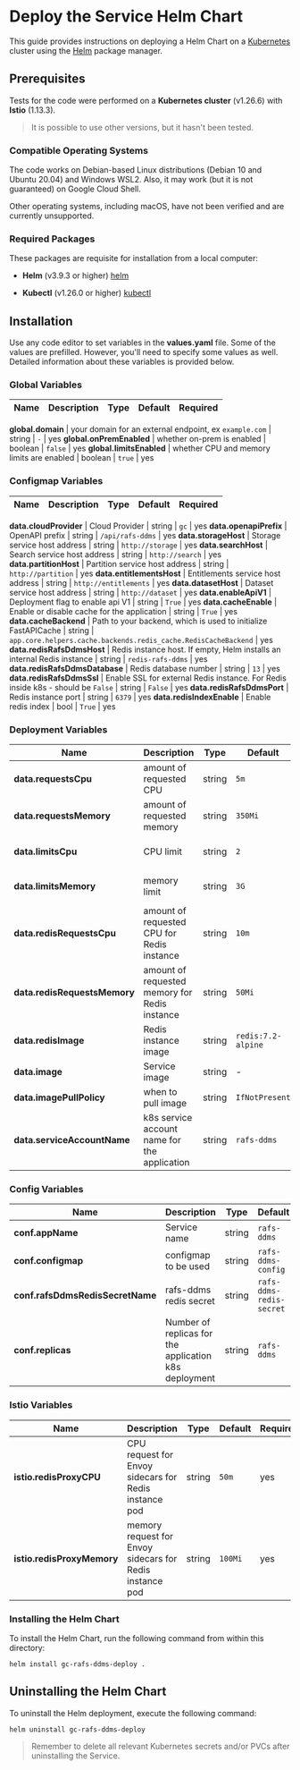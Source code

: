 # Deploy the Service Helm Chart

This guide provides instructions on deploying a Helm Chart on a [Kubernetes](https://kubernetes.io) cluster using the [Helm](https://helm.sh) package manager.

## Prerequisites

Tests for the code were performed on a **Kubernetes cluster** (v1.26.6) with **Istio** (1.13.3).
> It is possible to use other versions, but it hasn't been tested.

### Compatible Operating Systems

The code works on Debian-based Linux distributions (Debian 10 and Ubuntu 20.04) and Windows WSL2. Also, it may work (but it is not guaranteed) on Google Cloud Shell.

Other operating systems, including macOS, have not been verified and are currently unsupported.

### Required Packages

These packages are requisite for installation from a local computer:

- **Helm** (v3.9.3 or higher) [helm](https://helm.sh/docs/intro/install/)

- **Kubectl** (v1.26.0 or higher) [kubectl](https://kubernetes.io/docs/tasks/tools/#kubectl)

## Installation

Use any code editor to set variables in the **values.yaml** file. Some of the values are prefilled. However, you'll need to specify some values as well. Detailed information about these variables is provided below.

### Global Variables

| Name | Description | Type | Default |Required |
|------|-------------|------|---------|---------|

**global.domain** | your domain for an external endpoint, ex `example.com` | string | `-` | yes
**global.onPremEnabled** | whether on-prem is enabled | boolean | `false` | yes
**global.limitsEnabled** | whether CPU and memory limits are enabled | boolean | `true` | yes

### Configmap Variables

| Name | Description | Type | Default |Required |
|------|-------------|------|---------|---------|

**data.cloudProvider** | Cloud Provider | string | `gc` | yes
**data.openapiPrefix** | OpenAPI prefix | string | `/api/rafs-ddms` | yes
**data.storageHost** | Storage service host address | string | `http://storage` | yes
**data.searchHost** | Search service host address | string | `http://search` | yes
**data.partitionHost** | Partition service host address | string | `http://partition` | yes
**data.entitlementsHost** | Entitlements service host address | string | `http://entitlements` | yes
**data.datasetHost** | Dataset service host address | string | `http://dataset` | yes
**data.enableApiV1** | Deployment flag to enable api V1 | string | `True` | yes
**data.cacheEnable** | Enable or disable cache for the application | string | `True` | yes
**data.cacheBackend** | Path to your backend, which is used to initialize FastAPICache | string | `app.core.helpers.cache.backends.redis_cache.RedisCacheBackend` | yes
**data.redisRafsDdmsHost** | Redis instance host. If empty, Helm installs an internal Redis instance | string | `redis-rafs-ddms` | yes
**data.redisRafsDdmsDatabase** | Redis database number | string | `13` | yes
**data.redisRafsDdmsSsl** | Enable SSL for external Redis instance. For Redis inside k8s - should be `False` | string | `False` | yes
**data.redisRafsDdmsPort** | Redis instance port | string | `6379` | yes
**data.redisIndexEnable** | Enable redis index | bool | `True` | yes

### Deployment Variables

| Name | Description | Type | Default |Required |
|------|-------------|------|---------|---------|
**data.requestsCpu** | amount of requested CPU | string | `5m` | yes
**data.requestsMemory** | amount of requested memory| string | `350Mi` | yes
**data.limitsCpu** | CPU limit | string | `2` | only if `global.limitsEnabled` is true
**data.limitsMemory** | memory limit | string | `3G` | only if `global.limitsEnabled` is true
**data.redisRequestsCpu** | amount of requested CPU for Redis instance | string | `10m` | yes
**data.redisRequestsMemory** | amount of requested memory for Redis instance | string | `50Mi` | yes
**data.redisImage** | Redis instance image | string | `redis:7.2-alpine` | yes
**data.image** | Service image | string | - | yes
**data.imagePullPolicy** | when to pull image | string | `IfNotPresent` | yes
**data.serviceAccountName** | k8s service account name for the application | string | `rafs-ddms` | yes

### Config Variables

| Name | Description | Type | Default |Required |
|------|-------------|------|---------|---------|
**conf.appName** | Service name | string | `rafs-ddms` | yes
**conf.configmap** | configmap to be used | string | `rafs-ddms-config` | yes
**conf.rafsDdmsRedisSecretName** | rafs-ddms redis secret | string | `rafs-ddms-redis-secret` | yes
**conf.replicas** | Number of replicas for the application k8s deployment | string | `rafs-ddms` | yes

### Istio Variables

| Name | Description | Type | Default |Required |
|------|-------------|------|---------|---------|
**istio.redisProxyCPU** | CPU request for Envoy sidecars for Redis instance pod | string | `50m` | yes
**istio.redisProxyMemory** | memory request for Envoy sidecars for Redis instance pod | string | `100Mi` | yes

### Installing the Helm Chart

To install the Helm Chart, run the following command from within this directory:

```console
helm install gc-rafs-ddms-deploy .
```

## Uninstalling the Helm Chart

To uninstall the Helm deployment, execute the following command:

```console
helm uninstall gc-rafs-ddms-deploy
```

> Remember to delete all relevant Kubernetes secrets and/or PVCs after uninstalling the Service.
